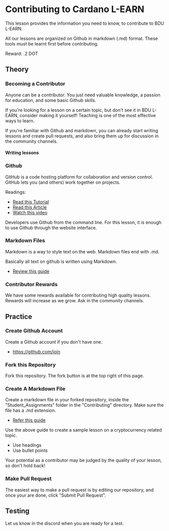 # Contributing to Cardano L-EARN
This lesson provides the information you need to know, to contribute to BDU L-EARN.

All our lessons are organized on Github in markdown (.md) format. These tools must be learnt first before contributing.

Reward: .2 DOT

## Theory

### Becoming a Contributor
Anyone can be a contributor. You just need valuable knowledge, a passion for education, and some basic Github skills.

If you're looking for a lesson on a certain topic, but don't see it in BDU L-EARN, consider making it yourself! Teaching is one of the most effective ways to learn.

If you're familiar with Github and markdown, you can already start
writing lessons and create pull requests, and also bring them up for discussion in the community channels.  

#### Writing lessons

### Github

GitHub is a code hosting platform for collaboration and version control. GitHub lets you (and others) work together on projects.

Readings:
* [Read this Tutorial](https://www.w3schools.com/whatis/whatis_github.asp)
* [Read this Article](https://www.howtogeek.com/180167/htg-explains-what-is-github-and-what-do-geeks-use-it-for/)
* [Watch this video](https://www.youtube.com/watch?v=w3jLJU7DT5E)

Developers use Github from the command line. For this lesson, it is enough to use Github through the website interface.

### Markdown Files

Markdown is a way to style text on the web. Markdown files end with .md.

Basically all text on github is written using Markdown.

* [Review this guide](https://guides.github.com/features/mastering-markdown/)

### Contributor Rewards

We have some rewards available for contributing high quality lessons. Rewards will increase as we grow.  Ask in the community channels.

## Practice
### Create Github Account
Create a Github account if you don't have one.
* https://github.com/join

### Fork this Repository
Fork this repository. The fork button is at the top right of this page.

### Create A Markdown File
Create a markdown file in your forked repository, inside the "Student_Assignments" folder in the "Contributing" directory. Make sure the file has a .md extension.

* [Refer this guide](https://guides.github.com/features/mastering-markdown/)

Use the above guide to create a sample lesson on a cryptocurrency related topic.
* Use headings
* Use bullet points

Your potential as a contributor may be judged by the quality of your lesson, so don't hold back!


### Make Pull Request
The easiest way to make a pull request is by editing our repository, and once your are done, click "Submit Pull Request".




## Testing
Let us know in the discord when you are ready for a test.
